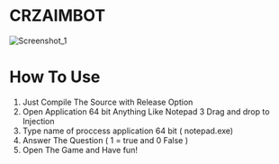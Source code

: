 # CRZAIMBOT
![Screenshot_1](https://user-images.githubusercontent.com/43528203/104972749-3edea300-5a25-11eb-82e4-2ff7d85e9937.png)

# How To Use
1. Just Compile The Source with Release Option
2. Open Application 64 bit Anything Like Notepad
3  Drag and drop to Injection
4. Type name of proccess application 64 bit ( notepad.exe)
5. Answer The Question ( 1 = true and 0 False )
6. Open The Game and Have fun!
